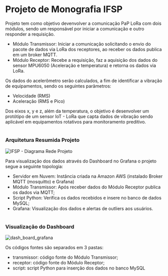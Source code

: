 # Projeto de Monografia IFSP #

Projeto tem como objetivo devenvolver a comunicação PaP LoRa com dois módulos, sendo um responsável por iniciar a comunicação e outro responder a requisição.

- Módulo Transmissor: Iniciar a comunicação solicitando o envio do pacote de dados via LoRa dos receptores, ao receber os dados publica em um broker MQTT.
- Módulo Receptor: Recebe a requisição, faz a aquisição dos dados do sensor MPU6050 (Aceleração e temperatura) e retorna os dados via LoRa.

Os dados do acelerômetro serão calculados, a fim de identificar a vibração de equipamentos, sendo os seguintes parãmetros:

- Velocidade (RMS) 
- Aceleração (RMS e Pico)

Dos eixos x, y e z, além da temperatura, o objetivo é desenvolver um protótipo de um sensor IoT - LoRa que capta dados de vibração sendo aplicável em equipamentos rotativos para monitoramento preditivo.

# <h3>Arquitetura Resumida Projeto </h3> #

![IFSP - Diagrama Rede Projeto](https://user-images.githubusercontent.com/11355408/201549796-90a14d85-143c-4dde-857e-bb7316cfc136.png)

Para visualização dos dados através do Dashboard no Grafana o projeto segue a seguinte topologia:

- Servidor em Nuvem: Instância criada na Amazon AWS (instalado Broker MQTT (mosquitto) e Grafana)
- Módulo Transmissor: Após receber dados do Módulo Receptor publica os dados via MQTT;
- Script Python: Verifica os dados recebidos e insere no banco de dados MySQL;
- Grafana: Visualização dos dados e alertas de outliers aos usuários.

# <h3> Visualização do Dashboard </h3> #

![dash_board_grafana](https://user-images.githubusercontent.com/11355408/201550007-c40635e9-2551-42c8-8c4b-2f95d10f2361.png)

Os códigos fontes são separados em 3 pastas:

- transmissor: código fonte do Módulo Transmissor;
- receptor: código fonte do Módulo Receptor;
- script: script Python para inserção dos dados no banco MySQL
